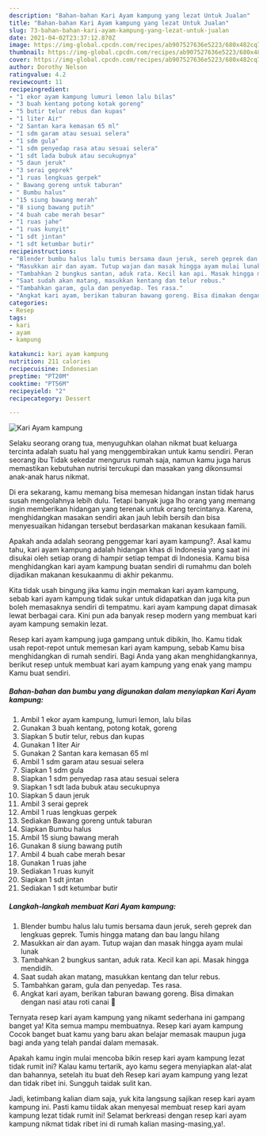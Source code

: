 ```yaml
---
description: "Bahan-bahan Kari Ayam kampung yang lezat Untuk Jualan"
title: "Bahan-bahan Kari Ayam kampung yang lezat Untuk Jualan"
slug: 73-bahan-bahan-kari-ayam-kampung-yang-lezat-untuk-jualan
date: 2021-04-02T23:37:12.870Z
image: https://img-global.cpcdn.com/recipes/ab907527636e5223/680x482cq70/kari-ayam-kampung-foto-resep-utama.jpg
thumbnail: https://img-global.cpcdn.com/recipes/ab907527636e5223/680x482cq70/kari-ayam-kampung-foto-resep-utama.jpg
cover: https://img-global.cpcdn.com/recipes/ab907527636e5223/680x482cq70/kari-ayam-kampung-foto-resep-utama.jpg
author: Dorothy Nelson
ratingvalue: 4.2
reviewcount: 11
recipeingredient:
- "1 ekor ayam kampung lumuri lemon lalu bilas"
- "3 buah kentang potong kotak goreng"
- "5 butir telur rebus dan kupas"
- "1 liter Air"
- "2 Santan kara kemasan 65 ml"
- "1 sdm garam atau sesuai selera"
- "1 sdm gula"
- "1 sdm penyedap rasa atau sesuai selera"
- "1 sdt lada bubuk atau secukupnya"
- "5 daun jeruk"
- "3 serai geprek"
- "1 ruas lengkuas gerpek"
- " Bawang goreng untuk taburan"
- " Bumbu halus"
- "15 siung bawang merah"
- "8 siung bawang putih"
- "4 buah cabe merah besar"
- "1 ruas jahe"
- "1 ruas kunyit"
- "1 sdt jintan"
- "1 sdt ketumbar butir"
recipeinstructions:
- "Blender bumbu halus lalu tumis bersama daun jeruk, sereh geprek dan lengkuas geprek. Tumis hingga matang dan bau langu hilang"
- "Masukkan air dan ayam. Tutup wajan dan masak hingga ayam mulai lunak"
- "Tambahkan 2 bungkus santan, aduk rata. Kecil kan api. Masak hingga mendidih."
- "Saat sudah akan matang, masukkan kentang dan telur rebus."
- "Tambahkan garam, gula dan penyedap. Tes rasa."
- "Angkat kari ayam, berikan taburan bawang goreng. Bisa dimakan dengan nasi atau roti canai 🤗"
categories:
- Resep
tags:
- kari
- ayam
- kampung

katakunci: kari ayam kampung 
nutrition: 211 calories
recipecuisine: Indonesian
preptime: "PT20M"
cooktime: "PT56M"
recipeyield: "2"
recipecategory: Dessert

---
```



![Kari Ayam kampung](https://img-global.cpcdn.com/recipes/ab907527636e5223/680x482cq70/kari-ayam-kampung-foto-resep-utama.jpg)

Selaku seorang orang tua, menyuguhkan olahan nikmat buat keluarga tercinta adalah suatu hal yang menggembirakan untuk kamu sendiri. Peran seorang ibu Tidak sekedar mengurus rumah saja, namun kamu juga harus memastikan kebutuhan nutrisi tercukupi dan masakan yang dikonsumsi anak-anak harus nikmat.

Di era  sekarang, kamu memang bisa memesan hidangan instan tidak harus susah mengolahnya lebih dulu. Tetapi banyak juga lho orang yang memang ingin memberikan hidangan yang terenak untuk orang tercintanya. Karena, menghidangkan masakan sendiri akan jauh lebih bersih dan bisa menyesuaikan hidangan tersebut berdasarkan makanan kesukaan famili. 



Apakah anda adalah seorang penggemar kari ayam kampung?. Asal kamu tahu, kari ayam kampung adalah hidangan khas di Indonesia yang saat ini disukai oleh setiap orang di hampir setiap tempat di Indonesia. Kamu bisa menghidangkan kari ayam kampung buatan sendiri di rumahmu dan boleh dijadikan makanan kesukaanmu di akhir pekanmu.

Kita tidak usah bingung jika kamu ingin memakan kari ayam kampung, sebab kari ayam kampung tidak sukar untuk didapatkan dan juga kita pun boleh memasaknya sendiri di tempatmu. kari ayam kampung dapat dimasak lewat berbagai cara. Kini pun ada banyak resep modern yang membuat kari ayam kampung semakin lezat.

Resep kari ayam kampung juga gampang untuk dibikin, lho. Kamu tidak usah repot-repot untuk memesan kari ayam kampung, sebab Kamu bisa menghidangkan di rumah sendiri. Bagi Anda yang akan menghidangkannya, berikut resep untuk membuat kari ayam kampung yang enak yang mampu Kamu buat sendiri.

<!--inarticleads1-->

##### Bahan-bahan dan bumbu yang digunakan dalam menyiapkan Kari Ayam kampung:

1. Ambil 1 ekor ayam kampung, lumuri lemon, lalu bilas
1. Gunakan 3 buah kentang, potong kotak, goreng
1. Siapkan 5 butir telur, rebus dan kupas
1. Gunakan 1 liter Air
1. Gunakan 2 Santan kara kemasan 65 ml
1. Ambil 1 sdm garam atau sesuai selera
1. Siapkan 1 sdm gula
1. Siapkan 1 sdm penyedap rasa atau sesuai selera
1. Siapkan 1 sdt lada bubuk atau secukupnya
1. Siapkan 5 daun jeruk
1. Ambil 3 serai geprek
1. Ambil 1 ruas lengkuas gerpek
1. Sediakan  Bawang goreng untuk taburan
1. Siapkan  Bumbu halus
1. Ambil 15 siung bawang merah
1. Gunakan 8 siung bawang putih
1. Ambil 4 buah cabe merah besar
1. Gunakan 1 ruas jahe
1. Sediakan 1 ruas kunyit
1. Siapkan 1 sdt jintan
1. Sediakan 1 sdt ketumbar butir




<!--inarticleads2-->

##### Langkah-langkah membuat Kari Ayam kampung:

1. Blender bumbu halus lalu tumis bersama daun jeruk, sereh geprek dan lengkuas geprek. Tumis hingga matang dan bau langu hilang
1. Masukkan air dan ayam. Tutup wajan dan masak hingga ayam mulai lunak
1. Tambahkan 2 bungkus santan, aduk rata. Kecil kan api. Masak hingga mendidih.
1. Saat sudah akan matang, masukkan kentang dan telur rebus.
1. Tambahkan garam, gula dan penyedap. Tes rasa.
1. Angkat kari ayam, berikan taburan bawang goreng. Bisa dimakan dengan nasi atau roti canai 🤗




Ternyata resep kari ayam kampung yang nikamt sederhana ini gampang banget ya! Kita semua mampu membuatnya. Resep kari ayam kampung Cocok banget buat kamu yang baru akan belajar memasak maupun juga bagi anda yang telah pandai dalam memasak.

Apakah kamu ingin mulai mencoba bikin resep kari ayam kampung lezat tidak rumit ini? Kalau kamu tertarik, ayo kamu segera menyiapkan alat-alat dan bahannya, setelah itu buat deh Resep kari ayam kampung yang lezat dan tidak ribet ini. Sungguh taidak sulit kan. 

Jadi, ketimbang kalian diam saja, yuk kita langsung sajikan resep kari ayam kampung ini. Pasti kamu tiidak akan menyesal membuat resep kari ayam kampung lezat tidak rumit ini! Selamat berkreasi dengan resep kari ayam kampung nikmat tidak ribet ini di rumah kalian masing-masing,ya!.

